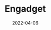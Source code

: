 ---
title: "Engadget"
hash: "b95ff33276f20bd8ba5acf261a2df840"
original: "https://www.engadget.com/rss.xml"
date: "2022-04-06"
feedType: "RSS"
---
